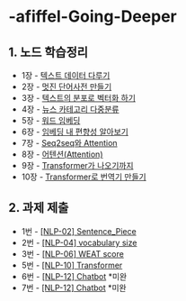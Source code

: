 # -afiffel-Going-Deeper
## 1. 노드 학습정리

- 1장 - [텍스트 데이터 다루기](<https://github.com/edupro2000/-afiffel-Going-Deeper/blob/main/1.%20Text%20data.ipynb>)
- 2장 - [멋진 단어사전 만들기](<https://github.com/edupro2000/-afiffel-Going-Deeper/blob/main/2.%20Sentence_Piece.ipynb>)
- 3장 - [텍스트의 분포로 벡터화 하기](<https://github.com/edupro2000/-afiffel-Going-Deeper/blob/main/3.%20%ED%85%8D%EC%8A%A4%ED%8A%B8%EC%9D%98%20%EB%B6%84%ED%8F%AC%EB%A1%9C%20%EB%B2%A1%ED%84%B0%ED%99%94%20%ED%95%98%EA%B8%B0.ipynb>)
- 4장 - [뉴스 카테고리 다중분류](<https://github.com/edupro2000/-afiffel-Going-Deeper/blob/main/4.%20%EB%89%B4%EC%8A%A4%20%EC%B9%B4%ED%85%8C%EA%B3%A0%EB%A6%AC%20%EB%8B%A4%EC%A4%91%EB%B6%84%EB%A5%98.ipynb>)
- 5장 - [워드 임베딩](<https://github.com/edupro2000/-afiffel-Going-Deeper/blob/main/5.%20%EC%9B%8C%EB%93%9C%20%EC%9E%84%EB%B2%A0%EB%94%A9.ipynb>)
- 6장 - [임베딩 내 편향성 알아보기](<https://github.com/edupro2000/-afiffel-Going-Deeper/blob/main/6.%EC%9E%84%EB%B2%A0%EB%94%A9%20%EB%82%B4%20%ED%8E%B8%ED%96%A5%EC%84%B1%20%EC%95%8C%EC%95%84%EB%B3%B4%EA%B8%B0.ipynb>)
- 7장 - [Seq2seq와 Attention](<https://github.com/edupro2000/-afiffel-Going-Deeper/blob/main/7.%20Seq2seq%EC%99%80%20Attention.ipynb>)
- 8장 - [어텐션(Attention)](<https://github.com/edupro2000/-afiffel-Going-Deeper/blob/main/8.%20Seq2seq%EC%9C%BC%EB%A1%9C%20%EB%B2%88%EC%97%AD%EA%B8%B0%20%EB%A7%8C%EB%93%A4%EA%B8%B0.ipynb>)
- 9장 - [Transformer가 나오기까지](<https://github.com/edupro2000/-afiffel-Going-Deeper/blob/main/9.%20Transformer%EA%B0%80%20%EB%82%98%EC%98%A4%EA%B8%B0%EA%B9%8C%EC%A7%80.ipynb>)
- 10장 - [Transformer로 번역기 만들기](<https://github.com/edupro2000/-afiffel-Going-Deeper/blob/main/10.%20Transformer%EB%A1%9C%20%EB%B2%88%EC%97%AD%EA%B8%B0%20%EB%A7%8C%EB%93%A4%EA%B8%B0.ipynb>)


## 2. 과제 제출
- 1번 - [[NLP-02] Sentence_Piece](<https://github.com/edupro2000/-afiffel-Going-Deeper/blob/main/%5BNLP-02%5D%20Sentence_Piece.ipynb>)
- 2번 - [[NLP-04] vocabulary size](<https://github.com/edupro2000/-afiffel-Going-Deeper/blob/main/%5BNLP-04%5D%20vocabulary%20size.ipynb>)
- 3번 - [[NLP-06] WEAT score](<https://github.com/edupro2000/-afiffel-Going-Deeper/blob/main/%5BNLP-06%5D%20WEAT%20score%20.ipynb>)
- 5번 - [[NLP-10] Transformer](<https://github.com/edupro2000/-afiffel-Going-Deeper/blob/main/%5BNLP-10%5D%20Transformer.ipynb>)
- 6번 - [[NLP-12] Chatbot](<https://github.com/edupro2000/-afiffel-Going-Deeper/blob/main/%5BNLP-12%5D%20Chatbot.ipynb>) *미완
- 7번 - [[NLP-12] Chatbot](<https://github.com/edupro2000/-afiffel-Going-Deeper/blob/main/%5BNLP-14%5D%20mini%20BERT%20%EB%A7%8C%EB%93%A4%EA%B8%B0.ipynb>) *미완
